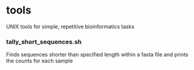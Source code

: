 # tools
UNIX tools for simple, repetitive bioinformatics tasks

### tally_short_sequences.sh
Finds sequences shorter than specified length within a fasta file and prints the counts for each sample

